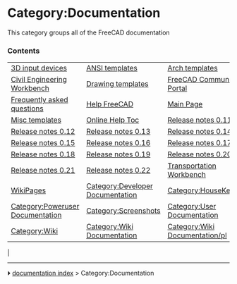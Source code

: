 # Category:Documentation
This category groups all of the FreeCAD documentation

### Contents

|     |     |     |
| --- | --- | --- |
| [3D input devices](3D_input_devices.md) | [ANSI templates](ANSI_templates.md) | [Arch templates](Arch_templates.md) |
| [Civil Engineering Workbench](Civil_Engineering_Workbench.md) | [Drawing templates](Drawing_templates.md) | [FreeCAD Community Portal](FreeCAD_Community_Portal.md) |
| [Frequently asked questions](Frequently_asked_questions.md) | [Help FreeCAD](Help_FreeCAD.md) | [Main Page](Main_Page.md) |
| [Misc templates](Misc_templates.md) | [Online Help Toc](Online_Help_Toc.md) | [Release notes 0.11](Release_notes_0.11.md) |
| [Release notes 0.12](Release_notes_0.12.md) | [Release notes 0.13](Release_notes_0.13.md) | [Release notes 0.14](Release_notes_0.14.md) |
| [Release notes 0.15](Release_notes_0.15.md) | [Release notes 0.16](Release_notes_0.16.md) | [Release notes 0.17](Release_notes_0.17.md) |
| [Release notes 0.18](Release_notes_0.18.md) | [Release notes 0.19](Release_notes_0.19.md) | [Release notes 0.20](Release_notes_0.20.md) |
| [Release notes 0.21](Release_notes_0.21.md) | [Release notes 0.22](Release_notes_0.22.md) | [Transportation Workbench](Transportation_Workbench.md) |
| [WikiPages](WikiPages.md) | [Category:Developer Documentation](Category_Developer_Documentation.md) | [Category:HouseKeeping](Category_HouseKeeping.md) |
| [Category:Poweruser Documentation](Category_Poweruser_Documentation.md) | [Category:Screenshots](Category_Screenshots.md) | [Category:User Documentation](Category_User_Documentation.md) |
| [Category:Wiki](Category_Wiki.md) | [Category:Wiki Documentation](Category_Wiki_Documentation.md) | [Category:Wiki Documentation/pl](Category_Wiki_Documentation/pl.md) |
|



---
⏵ [documentation index](../README.md) > Category:Documentation
